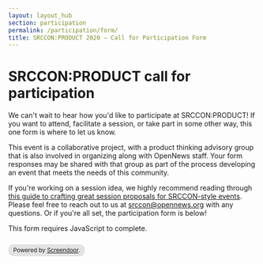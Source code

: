 ```yaml
---
layout: layout_hub
section: participation
permalink: /participation/form/
title: SRCCON:PRODUCT 2020 — Call for Participation Form
---
```


# SRCCON:PRODUCT call for participation

We can't wait to hear how you'd like to participate at SRCCON:PRODUCT! If you want to attend, facilitate a session, or take part in some other way, this one form is where to let us know.

This event is a collaborative project, with a product thinking advisory group that is also involved in organizing along with OpenNews staff. Your form responses may be shared with that group as part of the process developing an event that meets the needs of this community.

If you're working on a session idea, we highly recommend reading through [this guide to crafting great session proposals for SRCCON-style events](https://srccon.org/sessions/proposal-guide/). Please feel free to reach out to us at [srccon@opennews.org](mailto:srccon@opennews.org) with any questions. Or if you're all set, the participation form is below!

<script>window.jQuery || document.write('<script src="//code.jquery.com/jquery-2.2.3.min.js"><\/script>')</script><link href="//d3q1ytufopwvkq.cloudfront.net/1/formrenderer.css" rel="stylesheet" /><script src="//d3q1ytufopwvkq.cloudfront.net/1/formrenderer.js"></script>
<form data-formrenderer>This form requires JavaScript to complete.</form>
<small style='display:inline-block;margin-top:10px;background:rgba(0,0,0,0.1);padding:5px 10px;border-radius:10px;'>Powered by <a href='https://www.dobt.co/screendoor/'>Screendoor</a>.</small>
<script>new FormRenderer({"project_id":"LVJcuHpKz6rRjq4J", "afterSubmit": "/participation/thanks"});</script> 




